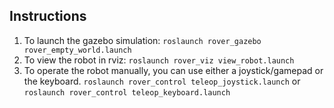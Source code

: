 ## Instructions
1. To launch the gazebo simulation: `roslaunch rover_gazebo rover_empty_world.launch`
2. To view the robot in rviz: `roslaunch rover_viz view_robot.launch`
3. To operate the robot manually, you can use either a joystick/gamepad or the keyboard. `roslaunch rover_control teleop_joystick.launch` or `roslaunch rover_control teleop_keyboard.launch`
